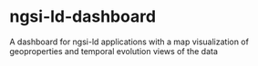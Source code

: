 # ngsi-ld-dashboard
A dashboard for ngsi-ld applications with a map visualization of geoproperties and temporal evolution views of the data
